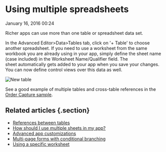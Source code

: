 #  Using multiple spreadsheets


January 16, 2016 00:24

Richer apps can use more than one table or spreadsheet data set.

In the Advanced Editor>Data>Tables tab, click on '+ Table' to choose another
spreadsheet. If you need to use a worksheet from the same workbook you are
already using in your app, simply define the sheet name (case included) in the
Worksheet Name/Qualifier field. The sheet automatically gets added to your app
when you save your changes. You can now define control views over this data as
well.

![New table](../article_attachments/204896458/Screen_Shot_2016-01-15_at_4.20.18_PM.png)
  
 See a good example of multiple tables and cross-table references in the [Order Capture sample](https://www.appsheet.com/samples/An-app-for-a-salesperson-add-customers-orders-and-product-details?appGuidString=245700e5-9061-4045-843f-7850b5eb439a).
  
## Related articles {.section}

  * [References between tables](References-between-tables.md)
  * [How should I use multiple sheets in my app?](How-should-I-use-multiple-sheets-in-my-app-.md)
  * [Advanced app customizations](Advanced-app-customizations.md)
  * [Multi-page forms with conditional branching](Multi-page-forms-with-conditional-branching.md)
  * [Using a specific worksheet](Using-a-specific-worksheet.md)

